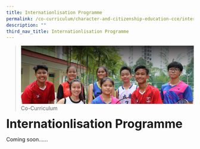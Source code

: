 ```yaml
---
title: Internationlisation Programme
permalink: /co-curriculum/character-and-citizenship-education-cce/internationlisation-programme
description: ""
third_nav_title: Internationlisation Programme
---
```

>![](/images/About%20us.jpg)
>Co-Curriculum

**<font size=6>Internationlisation Programme</font>**<br>

Coming soon......